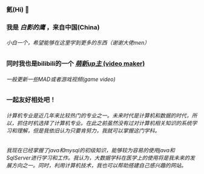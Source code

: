 ### 氦(Hi) 👋
### 我是 **_白影的鹰_** ，来自中国(China)
###### 小白一个，希望能够在这里学到更多的东西（谢谢大佬men）
### 同时我也是bilibili的一个 [**_萌新up主_** (video maker)][1]
###### 一般更新一些MAD或者游戏视频(game video)
### 一起友好相处吧！
###### 计算机专业是近几年来比较热门的专业之一。未来时代是计算机和数据的时代，所以，抓住时机选择了计算机专业。在此之前虽然没有过对计算机相关知识的系统学习和理解，但是我依旧认为只要肯努力，我就可以掌握这门学科。
###### 我现在已经掌握了java和mysql的初级知识，能够较为容易的使用java和SqlServer进行学习和工作。我认为，大数据学科在医学上的使用将是我未来的发展方向之一。同时，利用计算机技术，我也可以帮助搭建自己感兴趣的网站。
[1]:https://space.bilibili.com/102736435

<!--
**whiteshadoweagle/whiteshadoweagle** is a ✨ _special_ ✨ repository because its `README.md` (this file) appears on your GitHub profile.

Here are some ideas to get you started:

- 🔭 I’m currently working on ...
- 🌱 I’m currently learning ...
- 👯 I’m looking to collaborate on ...
- 🤔 I’m looking for help with ...
- 💬 Ask me about ...
- 📫 How to reach me: ...
- 😄 Pronouns: ...
- ⚡ Fun fact: ...
-->
